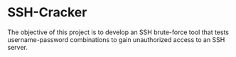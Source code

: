 # SSH-Cracker
The objective of this project is to develop an SSH brute-force tool that tests username-password combinations to gain unauthorized access to an SSH server.
